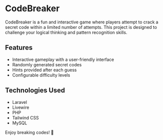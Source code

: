 # CodeBreaker

CodeBreaker is a fun and interactive game where players attempt to crack a secret code within a limited number of attempts. This project is designed to challenge your logical thinking and pattern recognition skills.

## Features
- Interactive gameplay with a user-friendly interface
- Randomly generated secret codes
- Hints provided after each guess
- Configurable difficulty levels

## Technologies Used
- Laravel
- Livewire
- PHP
- Tailwind CSS
- MySQL


Enjoy breaking codes! 🚀

